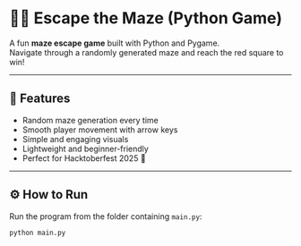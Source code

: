 # 🏃‍♂️ Escape the Maze (Python Game)

A fun **maze escape game** built with Python and Pygame.  
Navigate through a randomly generated maze and reach the red square to win!  

---

## 🚀 Features

- Random maze generation every time  
- Smooth player movement with arrow keys  
- Simple and engaging visuals  
- Lightweight and beginner-friendly  
- Perfect for Hacktoberfest 2025 🎉  

---

## ⚙️ How to Run

Run the program from the folder containing `main.py`:

```bash
python main.py